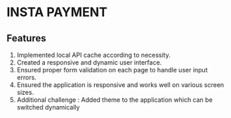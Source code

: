 # INSTA PAYMENT

## Features
1. Implemented local API cache according to necessity.
2. Created a responsive and dynamic user interface.
3. Ensured proper form validation on each page to handle user input errors.
4. Ensured the application is responsive and works well on various screen sizes.
5. Additional challenge : Added theme to the application which can be switched dynamically
